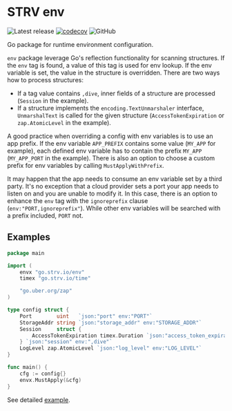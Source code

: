 # STRV env

![Latest release][release]
[![codecov][codecov-img]][codecov]
![GitHub][license]

Go package for runtime environment configuration.

`env` package leverage Go's reflection functionality for scanning structures. If the `env` tag is found, a value of this tag is used for
env lookup. If the env variable is set, the value in the structure is overridden. There are two ways how to process structures:
- If a tag value contains `,dive`, inner fields of a structure are processed (`Session` in the example).
- If a structure implements the `encoding.TextUnmarshaler` interface, `UnmarshalText` is called for the given structure (`AccessTokenExpiration` or `zap.AtomicLevel` in the example).

A good practice when overriding a config with env variables is to use an app prefix. If the env variable `APP_PREFIX` contains some
value (`MY_APP` for example), each defined env variable has to contain the prefix `MY_APP` (`MY_APP_PORT` in the example). There is also an option
to choose a custom prefix for env variables by calling `MustApplyWithPrefix`.

It may happen that the app needs to consume an env variable set by a third party. It's no exception that a cloud provider sets a port your app needs to listen on
and you are unable to modify it. In this case, there is an option to enhance the `env` tag with the `ignoreprefix` clause (`env:"PORT,ignoreprefix"`). While
other env variables will be searched with a prefix included, `PORT` not.

## Examples
```go
package main

import (
	envx "go.strv.io/env"
	timex "go.strv.io/time"

	"go.uber.org/zap"
)

type config struct {
	Port        uint   `json:"port" env:"PORT"`
	StorageAddr string `json:"storage_addr" env:"STORAGE_ADDR"`
	Session     struct {
		AccessTokenExpiration timex.Duration `json:"access_token_expiration" env:"SESSION_ACCESS_TOKEN_EXPIRATION"`
	} `json:"session" env:",dive"`
	LogLevel zap.AtomicLevel `json:"log_level" env:"LOG_LEVEL"`
}

func main() {
	cfg := config{}
	envx.MustApply(&cfg)
}
```

See detailed [example](./example_test.go).

[release]: https://img.shields.io/github/v/release/strvcom/strv-backend-go-env
[codecov]: https://codecov.io/gh/strvcom/strv-backend-go-env
[codecov-img]: https://codecov.io/gh/strvcom/strv-backend-go-env/branch/master/graph/badge.svg?token=0R45D7QB8L
[license]: https://img.shields.io/github/license/strvcom/strv-backend-go-env

